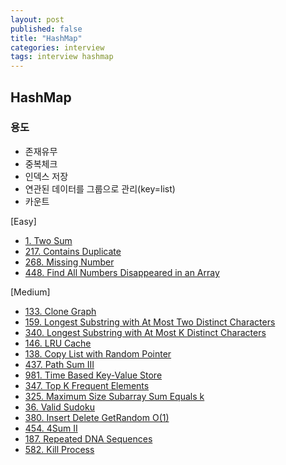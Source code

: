 ```yaml
---
layout: post
published: false
title: "HashMap"
categories: interview
tags: interview hashmap
---
```


## HashMap

### 용도
- 존재유무
- 중복체크
- 인덱스 저장
- 연관된 데이터를 그룹으로 관리(key=list)
- 카운트

[Easy]
- [1. Two Sum](https://leetcode.com/problems/two-sum/)
- [217. Contains Duplicate](https://leetcode.com/problems/contains-duplicate/)
- [268. Missing Number](https://leetcode.com/problems/missing-number/)
- [448. Find All Numbers Disappeared in an Array](https://leetcode.com/problems/find-all-numbers-disappeared-in-an-array/)

[Medium]
- [133. Clone Graph](https://leetcode.com/problems/clone-graph/)
- [159. Longest Substring with At Most Two Distinct Characters](https://leetcode.com/problems/longest-substring-with-at-most-two-distinct-characters/)
- [340. Longest Substring with At Most K Distinct Characters](https://leetcode.com/problems/longest-substring-with-at-most-k-distinct-characters/)
- [146. LRU Cache](https://leetcode.com/problems/lru-cache/)
- [138. Copy List with Random Pointer](https://leetcode.com/problems/copy-list-with-random-pointer/)
- [437. Path Sum III](https://leetcode.com/problems/path-sum-iii/)
- [981. Time Based Key-Value Store](https://leetcode.com/problems/time-based-key-value-store/)
- [347. Top K Frequent Elements](https://leetcode.com/problems/top-k-frequent-elements/)
- [325. Maximum Size Subarray Sum Equals k](https://leetcode.com/problems/maximum-size-subarray-sum-equals-k/)
- [36. Valid Sudoku](https://leetcode.com/problems/valid-sudoku/)
- [380. Insert Delete GetRandom O(1)](https://leetcode.com/problems/insert-delete-getrandom-o1/)
- [454. 4Sum II](https://leetcode.com/problems/4sum-ii/)
- [187. Repeated DNA Sequences](https://leetcode.com/problems/repeated-dna-sequences/)
- [582. Kill Process](https://leetcode.com/problems/kill-process/)